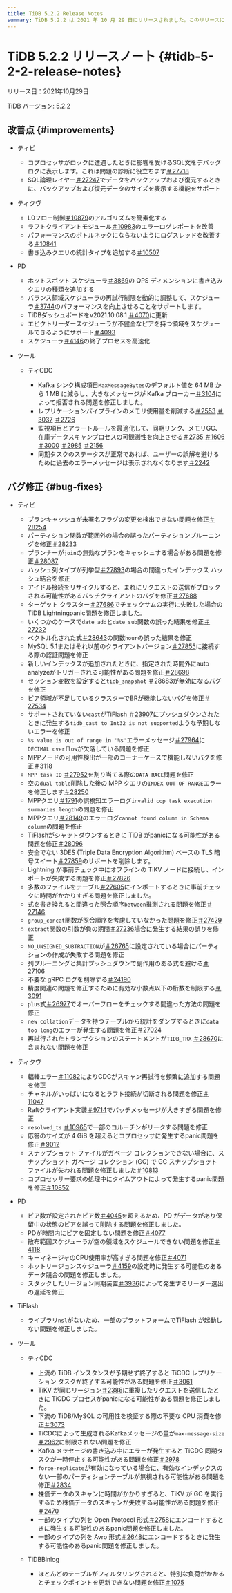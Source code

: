 ```yaml
---
title: TiDB 5.2.2 Release Notes
summary: TiDB 5.2.2 は 2021 年 10 月 29 日にリリースされました。このリリースには、TiDB、TiKV、PD、TiCDC、 TiFlash、および TiDB Binlogのさまざまな改善とバグ修正が含まれています。改善には、影響を受ける SQL ステートメントをデバッグ ログに表示すること、バックアップと復元のデータ サイズの表示のサポートなどが含まれます。バグ修正では、プラン キャッシュの検出、誤ったパーティション プルーニング、クエリ関数、クライアント接続、およびデータ レプリケーションに関連するその他のさまざまな問題に対処しています。
---
```


# TiDB 5.2.2 リリースノート {#tidb-5-2-2-release-notes}

リリース日：2021年10月29日

TiDB バージョン: 5.2.2

## 改善点 {#improvements}

-   ティビ

    -   コプロセッサがロックに遭遇したときに影響を受けるSQL文をデバッグログに表示します。これは問題の診断に役立ちます[＃27718](https://github.com/pingcap/tidb/issues/27718)
    -   SQL論理レイヤー[＃27247](https://github.com/pingcap/tidb/issues/27247)でデータをバックアップおよび復元するときに、バックアップおよび復元データのサイズを表示する機能をサポート

-   ティクヴ

    -   L0フロー制御[＃10879](https://github.com/tikv/tikv/issues/10879)のアルゴリズムを簡素化する
    -   ラフトクライアントモジュール[＃10983](https://github.com/tikv/tikv/pull/10983)のエラーログレポートを改善
    -   パフォーマンスのボトルネックにならないようにログスレッドを改善する[＃10841](https://github.com/tikv/tikv/issues/10841)
    -   書き込みクエリの統計タイプを追加する[＃10507](https://github.com/tikv/tikv/issues/10507)

-   PD

    -   ホットスポット スケジューラ[＃3869](https://github.com/tikv/pd/issues/3869)の QPS ディメンションに書き込みクエリの種類を追加する
    -   バランス領域スケジューラの再試行制限を動的に調整して、スケジューラ[＃3744](https://github.com/tikv/pd/issues/3744)のパフォーマンスを向上させることをサポートします。
    -   TiDBダッシュボードをv2021.10.08.1 [＃4070](https://github.com/tikv/pd/pull/4070)に更新
    -   エビクトリーダースケジューラが不健全なピアを持つ領域をスケジュールできるようにサポート[＃4093](https://github.com/tikv/pd/issues/4093)
    -   スケジューラ[＃4146](https://github.com/tikv/pd/issues/4146)の終了プロセスを高速化

-   ツール

    -   ティCDC

        -   Kafka シンク構成項目`MaxMessageBytes`のデフォルト値を 64 MB から 1 MB に減らし、大きなメッセージが Kafka ブローカー[＃3104](https://github.com/pingcap/tiflow/pull/3104)によって拒否される問題を修正しました。
        -   レプリケーションパイプラインのメモリ使用量を削減する[＃2553](https://github.com/pingcap/tiflow/issues/2553) [＃3037](https://github.com/pingcap/tiflow/pull/3037) [＃2726](https://github.com/pingcap/tiflow/pull/2726)
        -   監視項目とアラートルールを最適化して、同期リンク、メモリGC、在庫データスキャンプロセスの可観測性を向上させる[＃2735](https://github.com/pingcap/tiflow/pull/2735) [＃1606](https://github.com/pingcap/tiflow/issues/1606) [＃3000](https://github.com/pingcap/tiflow/pull/3000) [＃2985](https://github.com/pingcap/tiflow/issues/2985) [＃2156](https://github.com/pingcap/tiflow/issues/2156)
        -   同期タスクのステータスが正常であれば、ユーザーの誤解を避けるために過去のエラーメッセージは表示されなくなります[＃2242](https://github.com/pingcap/tiflow/issues/2242)

## バグ修正 {#bug-fixes}

-   ティビ

    -   プランキャッシュが未署名フラグの変更を検出できない問題を修正[＃28254](https://github.com/pingcap/tidb/issues/28254)
    -   パーティション関数が範囲外の場合の誤ったパーティションプルーニングを修正[＃28233](https://github.com/pingcap/tidb/issues/28233)
    -   プランナーが`join`の無効なプランをキャッシュする場合がある問題を修正[＃28087](https://github.com/pingcap/tidb/issues/28087)
    -   ハッシュ列タイプが列挙型[＃27893](https://github.com/pingcap/tidb/issues/27893)の場合の間違ったインデックス ハッシュ結合を修正
    -   アイドル接続をリサイクルすると、まれにリクエストの送信がブロックされる可能性があるバッチクライアントのバグを修正[＃27688](https://github.com/pingcap/tidb/pull/27688)
    -   ターゲット クラスター[＃27686](https://github.com/pingcap/tidb/pull/27686)でチェックサムの実行に失敗した場合のTiDB Lightningpanic問題を修正しました。
    -   いくつかのケースで`date_add`と`date_sub`関数の誤った結果を修正[＃27232](https://github.com/pingcap/tidb/issues/27232)
    -   ベクトル化された式[＃28643](https://github.com/pingcap/tidb/issues/28643)の関数`hour`の誤った結果を修正
    -   MySQL 5.1またはそれ以前のクライアントバージョン[＃27855](https://github.com/pingcap/tidb/issues/27855)に接続する際の認証問題を修正
    -   新しいインデックスが追加されたときに、指定された時間外にauto analyzeがトリガーされる可能性がある問題を修正[＃28698](https://github.com/pingcap/tidb/issues/28698)
    -   セッション変数を設定すると`tidb_snapshot` [＃28683](https://github.com/pingcap/tidb/pull/28683)が無効になるバグを修正
    -   ピア領域が不足しているクラスターでBRが機能しないバグを修正[＃27534](https://github.com/pingcap/tidb/issues/27534)
    -   サポートされていない`cast`がTiFlash [＃23907](https://github.com/pingcap/tidb/issues/23907)にプッシュダウンされたときに発生する`tidb_cast to Int32 is not supported`ような予期しないエラーを修正
    -   `%s value is out of range in '%s'`エラーメッセージ[＃27964](https://github.com/pingcap/tidb/issues/27964)に`DECIMAL overflow`が欠落している問題を修正
    -   MPPノードの可用性検出が一部のコーナーケースで機能しないバグを修正[＃3118](https://github.com/pingcap/tics/issues/3118)
    -   `MPP task ID` [＃27952](https://github.com/pingcap/tidb/issues/27952)を割り当てる際の`DATA RACE`問題を修正
    -   空の`dual table`削除した後の MPP クエリの`INDEX OUT OF RANGE`エラーを修正します[＃28250](https://github.com/pingcap/tidb/issues/28250)
    -   MPPクエリ[＃1791](https://github.com/pingcap/tics/issues/1791)の誤検知エラーログ`invalid cop task execution summaries length`の問題を修正
    -   MPPクエリ[＃28149](https://github.com/pingcap/tidb/pull/28149)のエラーログ`cannot found column in Schema column`の問題を修正
    -   TiFlashがシャットダウンするときに TiDB がpanicになる可能性がある問題を修正[＃28096](https://github.com/pingcap/tidb/issues/28096)
    -   安全でない 3DES (Triple Data Encryption Algorithm) ベースの TLS 暗号スイート[＃27859](https://github.com/pingcap/tidb/pull/27859)のサポートを削除します。
    -   Lightning が事前チェック中にオフラインの TiKV ノードに接続し、インポートが失敗する問題を修正[＃27826](https://github.com/pingcap/tidb/pull/27826)
    -   多数のファイルをテーブル[＃27605](https://github.com/pingcap/tidb/issues/27605)にインポートするときに事前チェックに時間がかかりすぎる問題を修正しました。
    -   式を書き換えると間違った照合順序`between`推測される問題を修正[＃27146](https://github.com/pingcap/tidb/issues/27146)
    -   `group_concat`関数が照合順序を考慮していなかった問題を修正[＃27429](https://github.com/pingcap/tidb/issues/27429)
    -   `extract`関数の引数が負の期間[＃27236](https://github.com/pingcap/tidb/issues/27236)場合に発生する結果の誤りを修正
    -   `NO_UNSIGNED_SUBTRACTION`が[＃26765](https://github.com/pingcap/tidb/issues/26765)に設定されている場合にパーティションの作成が失敗する問題を修正
    -   列プルーニングと集計プッシュダウンで副作用のある式を避ける[＃27106](https://github.com/pingcap/tidb/issues/27106)
    -   不要な gRPC ログを削除する[＃24190](https://github.com/pingcap/tidb/issues/24190)
    -   精度関連の問題を修正するために有効な小数点以下の桁数を制限する[＃3091](https://github.com/pingcap/tics/issues/3091)
    -   `plus`式[＃26977](https://github.com/pingcap/tidb/issues/26977)でオーバーフローをチェックする間違った方法の問題を修正
    -   `new collation`データを持つテーブルから統計をダンプするときに`data too long`のエラーが発生する問題を修正[＃27024](https://github.com/pingcap/tidb/issues/27024)
    -   再試行されたトランザクションのステートメントが`TIDB_TRX` [＃28670](https://github.com/pingcap/tidb/pull/28670)に含まれない問題を修正

-   ティクヴ

    -   輻輳エラー[＃11082](https://github.com/tikv/tikv/issues/11082)によりCDCがスキャン再試行を頻繁に追加する問題を修正
    -   チャネルがいっぱいになるとラフト接続が切断される問題を修正[＃11047](https://github.com/tikv/tikv/issues/11047)
    -   Raftクライアント実装[＃9714](https://github.com/tikv/tikv/issues/9714)でバッチメッセージが大きすぎる問題を修正
    -   `resolved_ts` [＃10965](https://github.com/tikv/tikv/issues/10965)で一部のコルーチンがリークする問題を修正
    -   応答のサイズが 4 GiB を超えるとコプロセッサに発生するpanic問題を修正[＃9012](https://github.com/tikv/tikv/issues/9012)
    -   スナップショット ファイルがガベージ コレクションできない場合に、スナップショット ガベージ コレクション (GC) で GC スナップショット ファイルが失われる問題を修正しました[＃10813](https://github.com/tikv/tikv/issues/10813)
    -   コプロセッサー要求の処理中にタイムアウトによって発生するpanic問題を修正[＃10852](https://github.com/tikv/tikv/issues/10852)

-   PD

    -   ピア数が設定されたピア数[＃4045](https://github.com/tikv/pd/issues/4045)を超えるため、PD がデータがあり保留中の状態のピアを誤って削除する問題を修正しました。
    -   PDが時間内にピアを固定しない問題を修正[＃4077](https://github.com/tikv/pd/issues/4077)
    -   散布範囲スケジューラが空の領域をスケジュールできない問題を修正[＃4118](https://github.com/tikv/pd/pull/4118)
    -   キーマネージャのCPU使用率が高すぎる問題を修正[＃4071](https://github.com/tikv/pd/issues/4071)
    -   ホットリージョンスケジューラ[＃4159](https://github.com/tikv/pd/issues/4159)の設定時に発生する可能性のあるデータ競合の問題を修正しました。
    -   スタックしたリージョン同期装置[＃3936](https://github.com/tikv/pd/issues/3936)によって発生するリーダー選出の遅延を修正

-   TiFlash

    -   ライブラリ`nsl`がないため、一部のプラットフォームでTiFlash が起動しない問題を修正しました。

-   ツール

    -   ティCDC
        -   上流の TiDB インスタンスが予期せず終了すると TiCDC レプリケーション タスクが終了する可能性がある問題を修正[＃3061](https://github.com/pingcap/tiflow/issues/3061)
        -   TiKV が同じリージョン[＃2386](https://github.com/pingcap/tiflow/issues/2386)に重複したリクエストを送信したときに TiCDC プロセスがpanicになる可能性がある問題を修正しました。
        -   下流の TiDB/MySQL の可用性を検証する際の不要な CPU 消費を修正[＃3073](https://github.com/pingcap/tiflow/issues/3073)
        -   TiCDCによって生成されるKafkaメッセージの量が`max-message-size` [＃2962](https://github.com/pingcap/tiflow/issues/2962)に制限されない問題を修正
        -   Kafka メッセージの書き込み中にエラーが発生すると TiCDC 同期タスクが一時停止する可能性がある問題を修正[＃2978](https://github.com/pingcap/tiflow/issues/2978)
        -   `force-replicate`が有効になっている場合に、有効なインデックスのない一部のパーティションテーブルが無視される可能性がある問題を修正[＃2834](https://github.com/pingcap/tiflow/issues/2834)
        -   株価データのスキャンに時間がかかりすぎると、TiKV が GC を実行するため株価データのスキャンが失敗する可能性がある問題を修正[＃2470](https://github.com/pingcap/tiflow/issues/2470)
        -   一部のタイプの列を Open Protocol 形式[＃2758](https://github.com/pingcap/tiflow/issues/2758)にエンコードするときに発生する可能性のあるpanic問題を修正しました。
        -   一部のタイプの列を Avro 形式[＃2648](https://github.com/pingcap/tiflow/issues/2648)にエンコードするときに発生する可能性のあるpanic問題を修正しました。

    -   TiDBBinlog

        -   ほとんどのテーブルがフィルタリングされると、特別な負荷がかかるとチェックポイントを更新できない問題を修正[＃1075](https://github.com/pingcap/tidb-binlog/pull/1075)

